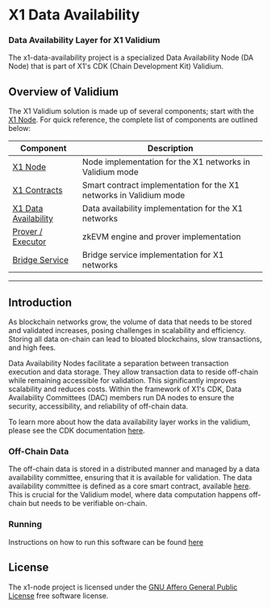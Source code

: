 # X1 Data Availability

### Data Availability Layer for X1 Validium

The x1-data-availability project is a specialized Data Availability Node (DA Node) that is part of X1's CDK (Chain Development Kit) Validium.

## Overview of Validium
The X1 Validium solution is made up of several components; start with the [X1 Node](https://github.com/okx/x1-node). For quick reference, the complete list of components are outlined below:

| Component                                                                     | Description                                                          |
| ----------------------------------------------------------------------------- | -------------------------------------------------------------------- |
| [X1 Node](https://github.com/okx/x1-node)           | Node implementation for the X1 networks in Validium mode            |
| [X1 Contracts](https://github.com/okx/x1-contracts) | Smart contract implementation for the X1 networks in Validium mode |
| [X1 Data Availability](https://github.com/okx/x1-data-availability)   | Data availability implementation for the X1 networks          |
| [Prover / Executor](https://github.com/okx/x1-prover)          | zkEVM engine and prover implementation                               |
| [Bridge Service](https://github.com/okx/x1-bridge-service)     | Bridge service implementation for X1 networks                       |

---

## Introduction

As blockchain networks grow, the volume of data that needs to be stored and validated increases, posing challenges in scalability and efficiency. Storing all data on-chain can lead to bloated blockchains, slow transactions, and high fees.

Data Availability Nodes facilitate a separation between transaction execution and data storage. They allow transaction data to reside off-chain while remaining accessible for validation. This significantly improves scalability and reduces costs. Within the framework of X1's CDK, Data Availability Committees (DAC) members run DA nodes to ensure the security, accessibility, and reliability of off-chain data.

To learn more about how the data availability layer works in the validium, please see the CDK documentation [here](https://wiki.polygon.technology/docs/cdk/dac-overview/).

### Off-Chain Data

The off-chain data is stored in a distributed manner and managed by a data availability committee, ensuring that it is available for validation. The data availability committee is defined as a core smart contract, available [here](https://github.com/okx/x1-contracts/blob/main/contracts/DataCommittee.sol). This is crucial for the Validium model, where data computation happens off-chain but needs to be verifiable on-chain.

### Running

Instructions on how to run this software can be found [here](./docs/running.md)

## License

The x1-node project is licensed under the [GNU Affero General Public License](LICENSE) free software license.
